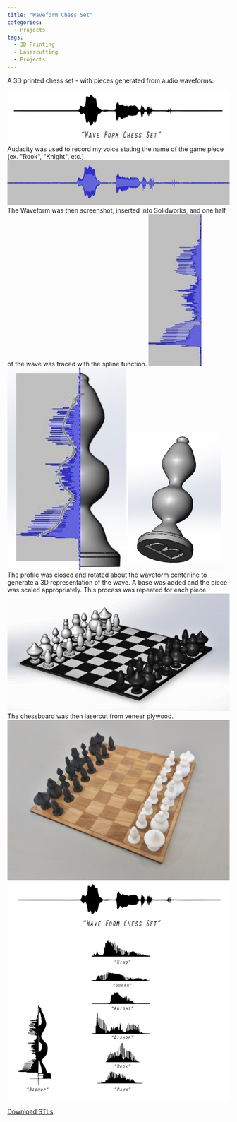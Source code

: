 ```yaml
---
title: "Waveform Chess Set"
categories:
  - Projects
tags:
  - 3D Printing
  - Lasercutting
  - Projects
---
```

A 3D printed chess set - with pieces generated from audio waveforms.

<p>
<img width="600" src="/assets/waveformchess/waveformchessquote.JPG">
<br>
Audacity was used to record my voice stating the name of the game piece (ex. "Rook", "Knight", etc.).

<img width="600" src="/assets/waveformchess/WaveFormChessSet.JPG">
<br>
The Waveform was then screenshot, inserted into Solidworks, and one half of the wave was traced with the spline function.

<img width="120" src="/assets/waveformchess/bishopwave.JPG">

<img width="270" src="/assets/waveformchess/BishopWavemodelcomp.JPG">

<img width="210" src="/assets/waveformchess/Bishop.JPG">
<br>
The profile was closed and rotated about the waveform centerline to generate a 3D representation of the wave. A base was added and the piece was scaled appropriately.
This process was repeated for each piece.

<img width="600" src="/assets/waveformchess/ChessSet.JPG">
The chessboard was then lasercut from veneer plywood. 
<img width="600" src="/assets/waveformchess/ChessSetPhoto.jpg">

<img width="600" src="/assets/waveformchess/ChessSet_Back.JPG">
</p>

[Download STLs](/assets/waveformchess/WaveForm_Chess_STLs.zip) 



